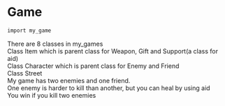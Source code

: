 # Game

```bash
import my_game
```
There are 8 classes in my_games    
Class Item which is parent class for Weapon, Gift and Support(a class for aid)   
Class Character which is parent class for Enemy and Friend    
Class Street    
My game has two enemies and one friend.   
One enemy is harder to kill than another, but you can heal by using aid    
You win if you kill two enemies  
